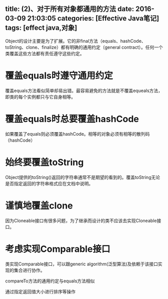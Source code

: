 title: (2)、对于所有对象都通用的方法
date: 2016-03-09 21:03:05
categories: [Effective Java笔记]
tags: [effect java,对象]
---

Object的设计主要是为了扩展。它的非final方法（equals、hashCode、toString、clone、finalize）都有明确的通用约定（general contract）。任何一个类覆盖这些方法都有责任遵守这些约定。<!--more-->

# 覆盖equals时遵守通用约定

覆盖equals方法看似简单却易出错。最容易避免的方法就是不覆盖equeals方法，即类的每个实例都只与它自身相等。

# 覆盖equals时总要覆盖hashCode

如果覆盖了equals则必须覆盖hashCode。相等的对象必须有相等的散列码（hashCode）
# 始终要覆盖toString

Object提供的toString()返回的字符串通常不是期望的看到的。覆盖toString无论是否指定返回的字符串格式应在文档中说明。

# 谨慎地覆盖clone

因为Cloneable接口有很多问题，为了继承而设计的类不应该去实现Cloneable接口。

# 考虑实现Comparable接口

类实现Comparable接口，可以跟generic algorithm(泛型算法)及依赖于该接口实现的集合进行协作。

compareTo方法的通用约定与equals方法相似

通过指定返回值大小进行排序等操作